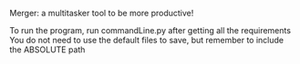 Merger: a multitasker tool to be more productive!

To run the program, run commandLine.py after getting all the requirements
You do not need to use the default files to save, but remember to include the ABSOLUTE path